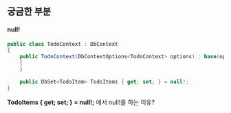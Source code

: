 ## 궁금한 부분
#### null!
```C#
public class TodoContext : DbContext
{
    public TodoContext(DbContextOptions<TodoContext> options) : base(options)
    {
    }

    public DbSet<TodoItem> TodoItems { get; set; } = null!;
}
```
**TodoItems { get; set; } = null!;** 에서 null!를 하는 이유?